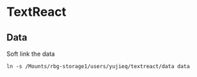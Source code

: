 # TextReact

## Data
Soft link the data
```
ln -s /Mounts/rbg-storage1/users/yujieq/textreact/data data
```